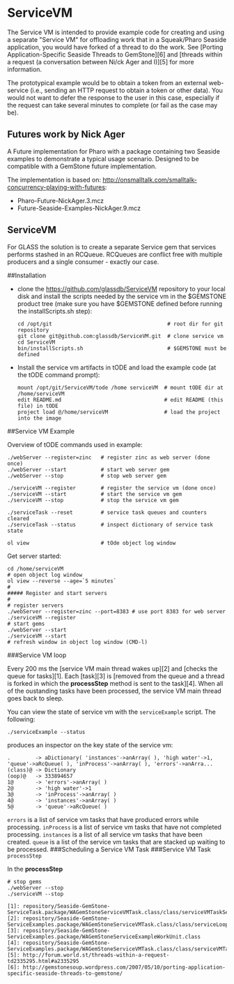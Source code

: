 ServiceVM
=========

The Service VM is intended to provide example code for creating and using a separate "Service VM" for offloading 
work that in a Squeak/Pharo Seaside application, you would have forked of a thread to do the work. 
See [Porting Application-Specific Seaside Threads to GemStone][6] and [threads within a request (a conversation between
Ni/ck Ager and I)][5] for more information.

The prototypical example would be to obtain a token from an external web-service (i.e., sending an HTTP request to obtain a token or other data). You would not want to defer the response to the user in this case, especially if the request can take several minutes to complete (or fail as the case may be).

## Futures work by Nick Ager
A Future implementation for Pharo with a package containing two Seaside examples to demonstrate a typical usage scenario.
Designed to be compatible with a GemStone future implementation.

The implementation is based on: http://onsmalltalk.com/smalltalk-concurrency-playing-with-futures:

* Pharo-Future-NickAger.3.mcz
* Future-Seaside-Examples-NickAger.9.mcz

## ServiceVM
For GLASS the solution is to create a separate Service gem that services performs stashed in an RCQueue. RCQueues are conflict free with multiple producers and a single consumer - exactly our case.

##Installation

* clone the https://github.com/glassdb/ServiceVM repository to your local disk and 
  install the scripts needed by the service vm in the $GEMSTONE product tree (make 
  sure you have $GEMSTONE defined before running the installScripts.sh step):

  ```shell
  cd /opt/git                                     # root dir for git repository
  git clone git@github.com:glassdb/ServiceVM.git  # clone service vm
  cd ServiceVM
  bin/installScripts.sh                           # $GEMSTONE must be defined
  ```

* Install the service vm artifacts in tODE and load the example code (at the tODE 
  command prompt):

  ```Shell
  mount /opt/git/ServiceVM/tode /home serviceVM  # mount tODE dir at /home/serviceVM
  edit README.md                                 # edit README (this file) in tODE
  project load @/home/serviceVM                  # load the project into the image
  ```

##Service VM Example

Overview of tODE commands used in example:
  ```Shell
  ./webServer --register=zinc   # register zinc as web server (done once)
  ./webServer --start           # start web server gem
  ./webServer --stop            # stop web server gem

  ./serviceVM --register        # register the service vm (done once)
  ./serviceVM --start           # start the service vm gem
  ./serviceVM --stop            # stop the service vm gem

  ./serviceTask --reset         # service task queues and counters cleared
  ./serviceTask --status        # inspect dictionary of service task state

  ol view                       # tOde object log window 
  ```

Get server started:

  ```Shell
  cd /home/serviceVM
  # open object log window
  ol view --reverse --age=`5 minutes`
  #
  ##### Register and start servers
  #
  # register servers
  ./webServer --register=zinc --port=8383 # use port 8383 for web server
  ./serviceVM --register 
  # start gems
  ./webServer --start
  ./serviceVM --start
  # refresh window in object log window (CMD-l)
  ```

###Service VM loop

Every 200 ms the [service VM main thread wakes up][2] and [checks the queue for tasks][1].
Each [task][3] is [removed from the queue and a thread is forked in which the **processStep** method is sent to the task][4]. When all of the oustanding tasks have been processed, the service VM main thread goes back to sleep.

You can view the state of service vm with the `serviceExample` script. The following:

```Shell
./serviceExample --status
```

produces an inspector on the key state of the service vm:

```
.        -> aDictionary( 'instances'->anArray( ), 'high water'->1, 'queue'->aRcQueue( ), 'inProcess'->anArray( ), 'errors'->anArra...
(class)@ -> Dictionary
(oop)@   -> 333894657
1@       -> 'errors'->anArray( )
2@       -> 'high water'->1
3@       -> 'inProcess'->anArray( )
4@       -> 'instances'->anArray( )
5@       -> 'queue'->aRcQueue( )
```

`errors` is a list of service vm tasks that have produced errors while processing. `inProcess` is a list of service vm tasks that have not completed processing. `instances` is a list of all service vm tasks that have been created. `queue` is a list of the service vm tasks that are stacked up waiting to be processed.
###Scheduling a Service VM Task 
###Service VM Task `processStep`

In the **processStep**

  ```Shell
  # stop gems
  ./webServer --stop
  ./serviceVM --stop

[1]: repository/Seaside-GemStone-ServiceTask.package/WAGemStoneServiceVMTask.class/class/serviceVMTaskServiceExample.st#L18
[2]: repository/Seaside-GemStone-ServiceExamples.package/WAGemStoneServiceVMTask.class/class/serviceLoop.st#L12
[3]: repository/Seaside-GemStone-ServiceExamples.package/WAGemStoneServiceExampleWorkUnit.class
[4]: repository/Seaside-GemStone-ServiceExamples.package/WAGemStoneServiceVMTask.class/class/serviceVMTaskServiceExample.st#L22
[5]: http://forum.world.st/threads-within-a-request-td2335295.html#a2335295
[6]: http://gemstonesoup.wordpress.com/2007/05/10/porting-application-specific-seaside-threads-to-gemstone/
